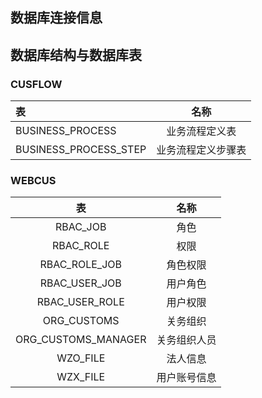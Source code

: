 ## 数据库连接信息

## 数据库结构与数据库表

### CUSFLOW

| 表                    |        名称        |
| :-------------------- | :----------------: |
| BUSINESS_PROCESS      |   业务流程定义表   |
| BUSINESS_PROCESS_STEP | 业务流程定义步骤表 |



### WEBCUS

|         表          |     名称     |
| :-----------------: | :----------: |
|      RBAC_JOB       |     角色     |
|      RBAC_ROLE      |     权限     |
|    RBAC_ROLE_JOB    |   角色权限   |
|    RBAC_USER_JOB    |   用户角色   |
|   RBAC_USER_ROLE    |   用户权限   |
|     ORG_CUSTOMS     |   关务组织   |
| ORG_CUSTOMS_MANAGER | 关务组织人员 |
|      WZO_FILE       |   法人信息   |
|      WZX_FILE       | 用户账号信息 |


